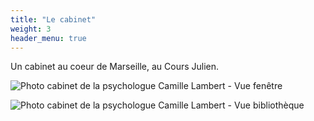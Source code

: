 ```yaml
---
title: "Le cabinet"
weight: 3
header_menu: true
---
```


Un cabinet au coeur de Marseille, au Cours Julien.

![Photo cabinet de la psychologue Camille Lambert - Vue fenêtre](images/photos/cabinet_camille_lambert_marseille_vue_fenetre.webp "Vue fenêtre")

![Photo cabinet de la psychologue Camille Lambert - Vue bibliothèque](images/photos/cabinet_camille_lambert_marseille_vue_bibliotheque.webp "Vue bibliothèque")
